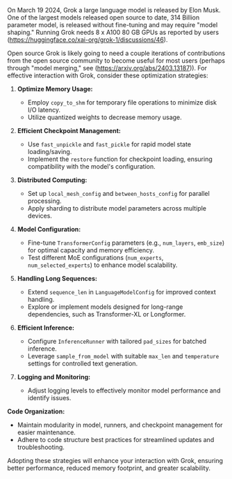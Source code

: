 On March 19 2024, Grok a large language model is released by Elon Musk. One of the largest models released open source to date, 314 Billion parameter model, is released without fine-tuning and may require "model shaping." Running Grok needs 8 x A100 80 GB GPUs as reported by users (https://huggingface.co/xai-org/grok-1/discussions/46).

Open source Grok is likely going to need a couple iterations of contributions from the open source community to become useful for most users (perhaps through "model merging," see (https://arxiv.org/abs/2403.13187)). For effective interaction with Grok, consider these optimization strategies:

1. **Optimize Memory Usage:**
   - Employ `copy_to_shm` for temporary file operations to minimize disk I/O latency.
   - Utilize quantized weights to decrease memory usage.

2. **Efficient Checkpoint Management:**
   - Use `fast_unpickle` and `fast_pickle` for rapid model state loading/saving.
   - Implement the `restore` function for checkpoint loading, ensuring compatibility with the model's configuration.

3. **Distributed Computing:**
   - Set up `local_mesh_config` and `between_hosts_config` for parallel processing.
   - Apply sharding to distribute model parameters across multiple devices.

4. **Model Configuration:**
   - Fine-tune `TransformerConfig` parameters (e.g., `num_layers`, `emb_size`) for optimal capacity and memory efficiency.
   - Test different MoE configurations (`num_experts`, `num_selected_experts`) to enhance model scalability.

5. **Handling Long Sequences:**
   - Extend `sequence_len` in `LanguageModelConfig` for improved context handling.
   - Explore or implement models designed for long-range dependencies, such as Transformer-XL or Longformer.

6. **Efficient Inference:**
   - Configure `InferenceRunner` with tailored `pad_sizes` for batched inference.
   - Leverage `sample_from_model` with suitable `max_len` and `temperature` settings for controlled text generation.

7. **Logging and Monitoring:**
   - Adjust logging levels to effectively monitor model performance and identify issues.

**Code Organization:**
   - Maintain modularity in model, runners, and checkpoint management for easier maintenance.
   - Adhere to code structure best practices for streamlined updates and troubleshooting.

Adopting these strategies will enhance your interaction with Grok, ensuring better performance, reduced memory footprint, and greater scalability.

